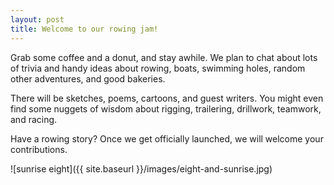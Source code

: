 ```yaml
---
layout: post
title: Welcome to our rowing jam!
---
```


Grab some coffee and a donut, and stay awhile. We plan to chat about lots of
trivia and handy ideas about rowing, boats, swimming holes, random other
adventures, and good bakeries.

There will be sketches, poems, cartoons, and guest writers. You might even find
some nuggets of wisdom about rigging, trailering, drillwork, teamwork, and
racing.

Have a rowing story? Once we get officially launched, we will welcome your
contributions.

![sunrise eight]({{ site.baseurl }}/images/eight-and-sunrise.jpg)

<!--
The easiest way to make your first post is to edit this one. Go into /_posts/
and update the Hello World markdown file. For more instructions head over to the
[Jekyll Now repository](https://github.com/barryclark/jekyll-now) on GitHub. -->
